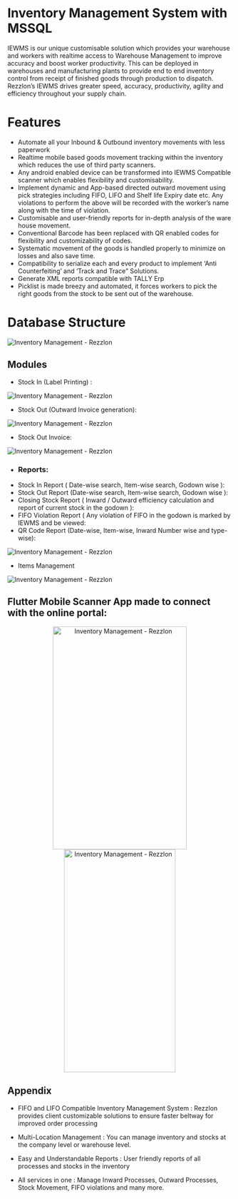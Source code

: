 
# Inventory Management System with MSSQL 
IEWMS is our unique customisable solution which provides your warehouse and workers with
realtime access to Warehouse Management to improve accuracy and boost worker productivity.
This can be deployed in warehouses and manufacturing plants to provide end to end inventory
control from receipt of finished goods through production to dispatch. Rezzlon’s IEWMS drives
greater speed, accuracy, productivity, agility and efficiency throughout your supply chain.

# Features
- Automate all your Inbound & Outbound inventory movements with less paperwork
- Realtime mobile based goods movement tracking within the inventory which reduces the use of third party scanners.
- Any android enabled device can be transformed into IEWMS Compatible scanner which enables flexibility and customisability.
- Implement dynamic and App-based directed outward movement using pick strategies including FIFO, LIFO and Shelf life Expiry date etc. Any violations to perform the above will be recorded with the worker’s name along with the time of violation.
- Customisable and user-friendly reports for in-depth analysis of the ware house movement.
- Conventional Barcode has been replaced with QR enabled codes for flexibility and customizability of codes.
- Systematic movement of the goods is handled properly to minimize on losses and also save time.
- Compatibility to serialize each and every product to implement ‘Anti Counterfeiting’ and ‘Track and Trace” Solutions.
- Generate XML reports compatible with TALLY Erp
- Picklist is made breezy and automated, it forces workers to pick the right goods from the stock to be sent out of the warehouse.
# Database Structure 
<img src="images/database.png" alt="Inventory Management - Rezzlon" border="0">

## Modules 

-  Stock In (Label Printing) :
<img src="images/stockin.png" alt="Inventory Management - Rezzlon" border="0">

- Stock Out (Outward Invoice generation):
<img src="images/stockout.png" alt="Inventory Management - Rezzlon" border="0">

- Stock Out Invoice:
<img src="images/outinv.png" alt="Inventory Management - Rezzlon" border="0">

- ### Reports:
- Stock In Report ( Date-wise search, Item-wise search, Godown wise ):
- Stock Out Report (Date-wise search, Item-wise search, Godown wise ):
- Closing Stock Report ( Inward / Outward efficiency calculation and report of current stock in the godown ):
- FIFO Violation Report ( Any violation of FIFO in the godown is marked by IEWMS and be viewed:
- QR Code Report (Date-wise, Item-wise, Inward Number wise and type-wise):

<img src="images/outreport.png" alt="Inventory Management - Rezzlon" border="0">

- Items Management 
<img src="images/items.png" alt="Inventory Management - Rezzlon" border="0">



  
## Flutter Mobile Scanner App made to connect with the online portal: 

<p align="center">
<img src="images/phone_login.png" alt="Inventory Management - Rezzlon" width="300" height="500" >
<img src="images/stockin_phone.png" alt="Inventory Management - Rezzlon" width="250" height="500">
  </p>

## Appendix
- FIFO and LIFO Compatible Inventory Management System : 
Rezzlon provides client customizable solutions to ensure faster beltway for improved order processing

- Multi-Location Management : 
You can manage inventory and stocks at the company level or warehouse level.

- Easy and Understandable Reports : 
User friendly reports of all processes and stocks in the inventory

- All services in one : 
Manage Inward Processes, Outward Processes, Stock Movement, FIFO violations and many more.

  
